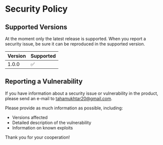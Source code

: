 # Security Policy

## Supported Versions

At the moment only the latest release is supported. When you report a security issue,
be sure it can be reproduced in the supported version.

| Version | Supported          |
| ------- | ------------------ |
| 1.0.0   | :white_check_mark: |

## Reporting a Vulnerability

If you have information about a security issue or vulnerability in the product, please
send an e-mail to [tahamukhtar20@gmail.com](mailto:langsource+tahamukhtar20@gmail.com).

Please provide as much information as possible, including:

- Versions affected
- Detailed description of the vulnerability
- Information on known exploits

Thank you for your cooperation!
